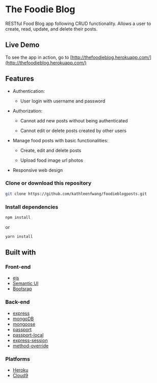 # The Foodie Blog
RESTful Food Blog app following CRUD functionality. Allows a user to create, read, update, and delete their posts. 

## Live Demo

To see the app in action, go to [http://thefoodieblog.herokuapp.com/](http://thefoodieblog.herokuapp.com/)

## Features

* Authentication:
  
  * User login with username and password

* Authorization:

  * Cannot add new posts without being authenticated

  * Cannot edit or delete posts created by other users

* Manage food posts with basic functionalities:

  * Create, edit and delete posts

  * Upload food image url photos

* Responsive web design

### Clone or download this repository

```sh
git clone https://github.com/kathleenfwang/foodieblogposts.git
```

### Install dependencies

```sh
npm install
```

or

```sh
yarn install
```

## Built with

### Front-end

* [ejs](http://ejs.co/)
* [Semantic UI](https://semantic-ui.com)
* [Bootsrap](https://getbootstrap.com/)

### Back-end

* [express](https://expressjs.com/)
* [mongoDB](https://www.mongodb.com/)
* [mongoose](http://mongoosejs.com/)
* [passport](http://www.passportjs.org/)
* [passport-local](https://github.com/jaredhanson/passport-local#passport-local)
* [express-session](https://github.com/expressjs/session#express-session)
* [method-override](https://github.com/expressjs/method-override#method-override)

### Platforms

* [Heroku](https://www.heroku.com/)
* [Cloud9](https://aws.amazon.com/cloud9/?origin=c9io)
 
